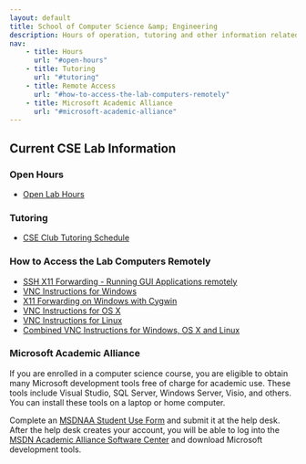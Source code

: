 ```yaml
---
layout: default
title: School of Computer Science &amp; Engineering
description: Hours of operation, tutoring and other information related to working in the CSE labs.
nav:
    - title: Hours
      url: "#open-hours"
    - title: Tutoring
      url: "#tutoring"
    - title: Remote Access
      url: "#how-to-access-the-lab-computers-remotely"
    - title: Microsoft Academic Alliance
      url: "#microsoft-academic-alliance"
---
```


## Current CSE __Lab Information__

###  Open Hours

- [Open Lab Hours](Lab_hours.pdf)

### Tutoring

- [CSE Club Tutoring Schedule](http://cse-club.com/#tutoring)

### How to Access the Lab Computers Remotely

- [SSH X11 Forwarding - Running GUI Applications remotely](SSHX11ForwardingTutorial.pdf)
- [VNC Instructions for Windows](VNC-windows.pdf)
- [X11 Forwarding on Windows with Cygwin](X11ForwardingOnWindowsUsingCygwin.pdf)
- [VNC Instructions for OS X](VNC-osx.pdf)
- [VNC Instructions for Linux](VNC-linux.pdf)
- [Combined VNC Instructions for Windows, OS X and Linux](VNC-combined.pdf)

### Microsoft Academic Alliance

If you are enrolled in a computer science course, you are eligible to obtain many
Microsoft development tools free of charge for academic use. These tools include
Visual Studio, SQL Server, Windows Server, Visio, and others. You can install these tools
on a laptop or home computer.

Complete an [MSDNAA Student Use Form][msdnaa-form] and submit it at the help desk. After the
help desk creates your account, you will be able to log into the
[MSDN Academic Alliance Software Center][msdnaa-site] and download Microsoft development tools.

[msdnaa-form]: ../labs/MSDNAAStudentUse.pdf
[msdnaa-site]: http://e5.onthehub.com/WebStore/Welcome.aspx?ws=bcb96e9c-ef9b-e011-969d-0030487d8897

